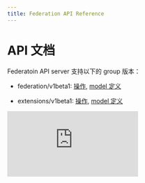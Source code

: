 ```yaml
---
title: Federation API Reference
---
```

<!-- 
# API Reference
-->
# API 文档

<!-- 
Federation API server supports the following group versions: 
-->
Federatoin API server 支持以下的 group 版本：

<!-- 
* federation/v1beta1: [operations](/docs/federation/api-reference/federation/v1beta1/operations.html), [model definitions](/docs/federation/api-reference/federation/v1beta1/definitions.html)
-->
* federation/v1beta1: [操作](/docs/federation/api-reference/federation/v1beta1/operations.html), [model 定义](/docs/federation/api-reference/federation/v1beta1/definitions.html)
<!-- 
* v1: [operations](/docs/federation/api-reference/v1/operations.html), [model definitions](/docs/federation/api-reference/v1/definitions.html)
-->
* extensions/v1beta1: [操作](/docs/federation/api-reference/extensions/v1beta1/operations.html), [model 定义](/docs/federation/api-reference/extensions/v1beta1/definitions.html)


<!-- BEGIN MUNGE: GENERATED_ANALYTICS -->
[![Analytics](https://kubernetes-site.appspot.com/UA-36037335-10/GitHub/docs/federation/api-reference/README.md?pixel)]()
<!-- END MUNGE: GENERATED_ANALYTICS -->
